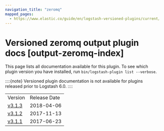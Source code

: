 ```yaml
---
navigation_title: "zeromq"
mapped_pages:
  - https://www.elastic.co/guide/en/logstash-versioned-plugins/current/output-zeromq-index.html
---
```


# Versioned zeromq output plugin docs [output-zeromq-index]


This page lists all documentation available for this plugin.  To see which plugin version you have installed, run `bin/logstash-plugin list --verbose`.

::::{note}
Versioned plugin documentation is not available for plugins released prior to Logstash 6.0.
::::


|     |     |
| --- | --- |
| Version | Release Date |
| [v3.1.3](v3-1-3-plugins-outputs-zeromq.md) | 2018-04-06 |
| [v3.1.2](v3-1-2-plugins-outputs-zeromq.md) | 2017-11-13 |
| [v3.1.1](v3-1-1-plugins-outputs-zeromq.md) | 2017-06-23 |




